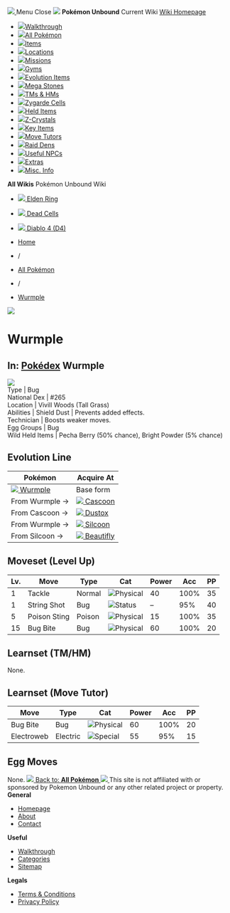 [ ![](https://static.unboundwiki.com/wp-content/assets/images/2024/07/unbound-game-logo-x50.png) ](https://unboundwiki.com/pokemon/wurmple/<https:/unboundwiki.com/>)
Menu Close
![](https://static.unboundwiki.com/wp-content/assets/images/2024/07/pokemon-unbound-frozen-heights-game-icon.jpg)
**Pokémon Unbound**
Current Wiki
[ Wiki Homepage ](https://unboundwiki.com/pokemon/wurmple/<https:/unboundwiki.com/>)
  * [![](https://static.unboundwiki.com/wp-content/assets/images/2024/07/unbound-walkthrough-start-preview.jpg)Walkthrough](https://unboundwiki.com/pokemon/wurmple/<https:/unboundwiki.com/walkthrough/>)
  * [![](https://static.unboundwiki.com/wp-content/assets/images/2024/07/pokemon-unbound-lab-exterior-150x150.jpg)All Pokémon](https://unboundwiki.com/pokemon/wurmple/<https:/unboundwiki.com/pokemon/>)
  * [![](https://static.unboundwiki.com/wp-content/assets/images/2024/07/items-market-150x150.jpg)Items](https://unboundwiki.com/pokemon/wurmple/<https:/unboundwiki.com/items/>)
  * [![](https://static.unboundwiki.com/wp-content/assets/images/2024/08/world-map-pokemon-unbound.jpg)Locations](https://unboundwiki.com/pokemon/wurmple/<https:/unboundwiki.com/locations/>)
  * [![](https://static.unboundwiki.com/wp-content/assets/images/2024/07/missions-icon-150x150.jpg)Missions](https://unboundwiki.com/pokemon/wurmple/<https:/unboundwiki.com/missions/>)
  * [![](https://static.unboundwiki.com/wp-content/assets/images/2024/12/exterior-crater-town-gym-200x200.jpg)Gyms](https://unboundwiki.com/pokemon/wurmple/<https:/unboundwiki.com/gyms/>)
  * [![](https://static.unboundwiki.com/wp-content/assets/images/2024/08/evolutionary-items.jpg)Evolution Items](https://unboundwiki.com/pokemon/wurmple/<https:/unboundwiki.com/items/evolution-items/>)
  * [![](https://static.unboundwiki.com/wp-content/assets/images/2024/07/mega-stone-150x150.jpg)Mega Stones](https://unboundwiki.com/pokemon/wurmple/<https:/unboundwiki.com/mega-stones/>)
  * [![](https://static.unboundwiki.com/wp-content/assets/images/2024/07/tmloc-150x150.png)TMs & HMs](https://unboundwiki.com/pokemon/wurmple/<https:/unboundwiki.com/tms-hms/>)
  * [![](https://static.unboundwiki.com/wp-content/assets/images/2024/08/zygarde-house.jpg)Zygarde Cells](https://unboundwiki.com/pokemon/wurmple/<https:/unboundwiki.com/items/zygarde-cells/>)
  * [![](https://static.unboundwiki.com/wp-content/assets/images/2024/10/helditems-endgame-shop-200x200.jpg)Held Items](https://unboundwiki.com/pokemon/wurmple/<https:/unboundwiki.com/items/held-items/>)
  * [![](https://static.unboundwiki.com/wp-content/assets/images/2024/08/zcrystals-listing-preview.jpg)Z-Crystals](https://unboundwiki.com/pokemon/wurmple/<https:/unboundwiki.com/z-crystals/>)
  * [![](https://static.unboundwiki.com/wp-content/assets/images/2024/08/cube.jpg)Key Items](https://unboundwiki.com/pokemon/wurmple/<https:/unboundwiki.com/items/key-items/>)
  * [![](https://static.unboundwiki.com/wp-content/assets/images/2024/09/move-tutors-preview.jpg)Move Tutors](https://unboundwiki.com/pokemon/wurmple/<https:/unboundwiki.com/misc-info/move-tutors/>)
  * [![](https://static.unboundwiki.com/wp-content/assets/images/2024/10/raid-den-area-pokemon-unbound-lightv.jpg)Raid Dens](https://unboundwiki.com/pokemon/wurmple/<https:/unboundwiki.com/raid-dens/>)
  * [![](https://static.unboundwiki.com/wp-content/assets/images/2024/11/useful-npc-preview-200x200.jpg)Useful NPCs](https://unboundwiki.com/pokemon/wurmple/<https:/unboundwiki.com/misc-info/useful-npcs/>)
  * [![](https://static.unboundwiki.com/wp-content/assets/images/2024/10/kyurem-unbound-sidequest-200x200.jpg)Extras](https://unboundwiki.com/pokemon/wurmple/<https:/unboundwiki.com/extras/>)
  * [![](https://static.unboundwiki.com/wp-content/assets/images/2024/08/dehara-mart.png)Misc. Info](https://unboundwiki.com/pokemon/wurmple/<https:/unboundwiki.com/misc-info/>)


**All Wikis**
Pokémon Unbound Wiki
  * [ ![](https://unboundwiki.com/wp-content/themes/stratswiki/assets/img/wiki/elden-ring.png) Elden Ring ](https://unboundwiki.com/pokemon/wurmple/<#>)
  * [ ![](https://unboundwiki.com/wp-content/themes/stratswiki/assets/img/wiki/dead-cells.jpg) Dead Cells ](https://unboundwiki.com/pokemon/wurmple/<#>)
  * [ ![](https://unboundwiki.com/wp-content/themes/stratswiki/assets/img/wiki/diablo.png) Diablo 4 (D4) ](https://unboundwiki.com/pokemon/wurmple/<#>)


  * [ Home ](https://unboundwiki.com/pokemon/wurmple/<https:/unboundwiki.com/>)
  * /
  * [ All Pokémon ](https://unboundwiki.com/pokemon/wurmple/<https:/unboundwiki.com/pokemon/>)
  * /
  * [ Wurmple ](https://unboundwiki.com/pokemon/wurmple/<https:/unboundwiki.com/pokemon/wurmple/>)

![](https://static.unboundwiki.com/wp-content/assets/images/2024/12/wurmple-scaled-1.png)
# Wurmple
In: [Pokédex](https://unboundwiki.com/pokemon/wurmple/<https:/unboundwiki.com/category/pokedex/>)
Wurmple  
---  
![](https://static.unboundwiki.com/wp-content/assets/sprites/pokemon/wurmple.png)  
Type | Bug  
National Dex | #265  
Location | Vivill Woods (Tall Grass)  
Abilities | Shield Dust | Prevents added effects.  
Technician | Boosts weaker moves.  
Egg Groups | Bug  
Wild Held Items | Pecha Berry (50% chance), Bright Powder (5% chance)  
## Evolution Line
Pokémon | Acquire At  
---|---  
[![](https://static.unboundwiki.com/wp-content/assets/sprites/pokemon/wurmple.png) Wurmple](https://unboundwiki.com/pokemon/wurmple/<https:/unboundwiki.com/pokemon/wurmple/>) | Base form  
From Wurmple → | [![](https://static.unboundwiki.com/wp-content/assets/sprites/pokemon/cascoon.png) Cascoon](https://unboundwiki.com/pokemon/wurmple/<https:/unboundwiki.com/pokemon/cascoon/>) | Level 7 (random chance)  
From Cascoon → | [![](https://static.unboundwiki.com/wp-content/assets/sprites/pokemon/dustox.png) Dustox](https://unboundwiki.com/pokemon/wurmple/<https:/unboundwiki.com/pokemon/dustox/>) | Level 10  
From Wurmple → | [![](https://static.unboundwiki.com/wp-content/assets/sprites/pokemon/silcoon.png) Silcoon](https://unboundwiki.com/pokemon/wurmple/<https:/unboundwiki.com/pokemon/silcoon/>) | Level 7 (random chance)  
From Silcoon → | [![](https://static.unboundwiki.com/wp-content/assets/sprites/pokemon/beautifly.png) Beautifly](https://unboundwiki.com/pokemon/wurmple/<https:/unboundwiki.com/pokemon/beautifly/>) | Level 10  
## Moveset (Level Up)
Lv. | Move | Type | Cat | Power | Acc | PP  
---|---|---|---|---|---|---  
1 | Tackle | Normal | ![Physical](https://static.unboundwiki.com/wp-content/assets/icons/ui/physical.png) | 40 | 100% | 35  
1 | String Shot | Bug | ![Status](https://static.unboundwiki.com/wp-content/assets/icons/ui/status.png) | – | 95% | 40  
5 | Poison Sting | Poison | ![Physical](https://static.unboundwiki.com/wp-content/assets/icons/ui/physical.png) | 15 | 100% | 35  
15 | Bug Bite | Bug | ![Physical](https://static.unboundwiki.com/wp-content/assets/icons/ui/physical.png) | 60 | 100% | 20  
## Learnset (TM/HM)
None. 
## Learnset (Move Tutor)
Move | Type | Cat | Power | Acc | PP  
---|---|---|---|---|---  
Bug Bite | Bug | ![Physical](https://static.unboundwiki.com/wp-content/assets/icons/ui/physical.png) | 60 | 100% | 20  
Electroweb | Electric | ![Special](https://static.unboundwiki.com/wp-content/assets/icons/ui/special.png) | 55 | 95% | 15  
## Egg Moves
None. 
[ ![](https://static.unboundwiki.com/wp-content/assets/images/2024/07/pokemon-unbound-lab-exterior.jpg) Back to: **All Pokémon** ](https://unboundwiki.com/pokemon/wurmple/<https:/unboundwiki.com/pokemon/>)
[ ![](https://static.unboundwiki.com/wp-content/assets/images/2024/07/unbound-game-logo-x50.png) ](https://unboundwiki.com/pokemon/wurmple/<https:/unboundwiki.com/>)
This site is not affiliated with or sponsored by Pokemon Unbound or any other related project or property. 
**General**
  * [ Homepage ](https://unboundwiki.com/pokemon/wurmple/<https:/unboundwiki.com/>)
  * [ About ](https://unboundwiki.com/pokemon/wurmple/<https:/unboundwiki.com/about/>)
  * [ Contact ](https://unboundwiki.com/pokemon/wurmple/<https:/unboundwiki.com/contact/>)


**Useful**
  * [ Walkthrough ](https://unboundwiki.com/pokemon/wurmple/<https:/unboundwiki.com/walkthrough/>)
  * [ Categories ](https://unboundwiki.com/pokemon/wurmple/<https:/unboundwiki.com/categories/>)
  * [ Sitemap ](https://unboundwiki.com/pokemon/wurmple/<https:/unboundwiki.com/sitemap/>)


**Legals**
  * [ Terms & Conditions ](https://unboundwiki.com/pokemon/wurmple/<https:/unboundwiki.com/terms-conditions/>)
  * [ Privacy Policy ](https://unboundwiki.com/pokemon/wurmple/<https:/unboundwiki.com/privacy-policy/>)


